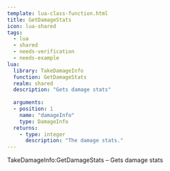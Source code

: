 ```yaml
---
template: lua-class-function.html
title: GetDamageStats
icon: lua-shared
tags:
  - lua
  - shared
  - needs-verification
  - needs-example
lua:
  library: TakeDamageInfo
  function: GetDamageStats
  realm: shared
  description: "Gets damage stats"
  
  arguments:
  - position: 1
    name: "damageInfo"
    type: DamageInfo
  returns:
    - type: integer
      description: "The damage stats."
---
```


<div class="lua__search__keywords">
TakeDamageInfo:GetDamageStats &#x2013; Gets damage stats
</div>

